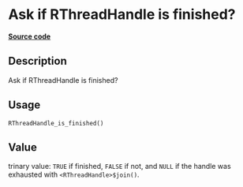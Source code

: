 

# Ask if RThreadHandle is finished?

[**Source code**](https://github.com/pola-rs/r-polars/tree/main/R/rbackground.R#L94)

## Description

Ask if RThreadHandle is finished?

## Usage

<pre><code class='language-R'>RThreadHandle_is_finished()
</code></pre>

## Value

trinary value: <code>TRUE</code> if finished, <code>FALSE</code> if not,
and <code>NULL</code> if the handle was exhausted with
<code>\<RThreadHandle\>$join()</code>.
